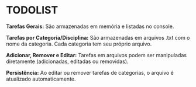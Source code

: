 # TODOLIST

**Tarefas Gerais:** São armazenadas em memória e listadas no console.

**Tarefas por Categoria/Disciplina:** São armazenadas em arquivos .txt com o nome da categoria. Cada categoria tem seu próprio arquivo.

**Adicionar, Remover e Editar:** Tarefas em arquivos podem ser manipuladas diretamente (adicionadas, editadas ou removidas).

**Persistência:** Ao editar ou remover tarefas de categorias, o arquivo é atualizado automaticamente.
